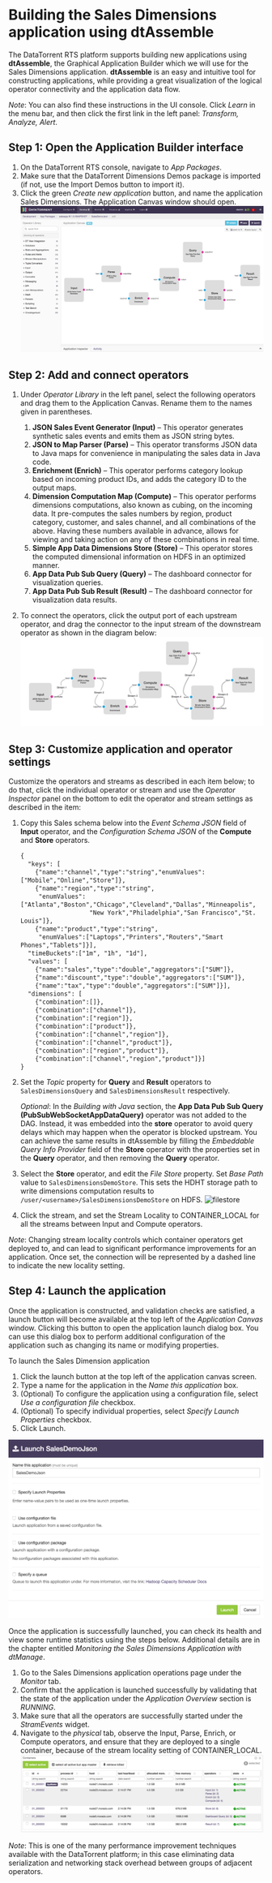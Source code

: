 Building the Sales Dimensions application using dtAssemble
===

The DataTorrent RTS platform supports building new applications using **dtAssemble**, the Graphical
Application Builder which we will use for the Sales Dimensions application. **dtAssemble**
is an easy and intuitive tool for constructing applications,
while providing a great visualization of the logical operator connectivity and the
application data flow.

_Note_: You can also find these instructions in the UI console. Click _Learn_ in the menu
bar, and then click the first link in the left panel: _Transform, Analyze, Alert_.

Step 1: Open the Application Builder interface
---

1.  On the DataTorrent RTS console, navigate to _App Packages_.
2.  Make sure that the DataTorrent Dimensions Demos package is imported (if
    not, use the Import Demos button to import it).
3.  Click the green _Create new application_ button, and name the application
    Sales Dimensions. The Application Canvas window should open.
    ![Canvas](images/sales_dimensions/image23.png "Canvas")


Step 2: Add and connect operators
---

1.  Under _Operator Library_ in the left panel, select the following
    operators and drag them to the Application Canvas. Rename them to
    the names given in parentheses.
    1. **JSON Sales Event Generator (Input)** – This operator generates
       synthetic sales events and emits them as JSON string bytes.
    2. **JSON to Map Parser (Parse)** – This operator transforms JSON
       data to Java maps for convenience in manipulating the sales data
       in Java code.
    3. **Enrichment (Enrich)** – This operator performs category lookup based on
       incoming product IDs, and adds the category ID to the output maps.
    4. **Dimension Computation Map (Compute)** – This operator performs dimensions
       computations, also known as cubing, on the incoming data. It
       pre-computes the sales numbers by region, product category, customer,
       and sales channel, and all combinations of the above. Having these
       numbers available in advance, allows for viewing and taking action on
       any of these combinations in real time.
    5. **Simple App Data Dimensions Store (Store)** &ndash; This operator
       stores the computed dimensional information on HDFS in an optimized manner.
    6. **App Data Pub Sub Query (Query)** &ndash; The dashboard connector for
       visualization queries.
    7. **App Data Pub Sub Result (Result)** &ndash; The dashboard connector for
       visualization data results.

2.  To connect the operators, click the output port of each upstream operator,
    and drag the connector to the input stream of the downstream operator as shown
    in the diagram below:
    ![streams](images/sales_dimensions/image01.png "streams")

Step 3: Customize application and operator settings
---

Customize the operators and streams as described in each item below; to do that,
click the individual operator or stream and use the _Operator Inspector_ panel
on the bottom to edit the operator and stream settings as described in the item:

1.  Copy this Sales schema below into the _Event Schema JSON_ field of **Input**
    operator, and the _Configuration Schema JSON_ of the **Compute** and **Store**
    operators.

        {
          "keys": [
            {"name":"channel","type":"string","enumValues":["Mobile","Online","Store"]},
            {"name":"region","type":"string",
             "enumValues":["Atlanta","Boston","Chicago","Cleveland","Dallas","Minneapolis",
                           "New York","Philadelphia","San Francisco","St. Louis"]},
            {"name":"product","type":"string",
             "enumValues":["Laptops","Printers","Routers","Smart Phones","Tablets"]}],
          "timeBuckets":["1m", "1h", "1d"],
          "values": [
            {"name":"sales","type":"double","aggregators":["SUM"]},
            {"name":"discount","type":"double","aggregators":["SUM"]},
            {"name":"tax","type":"double","aggregators":["SUM"]}],
          "dimensions": [
            {"combination":[]},
            {"combination":["channel"]},
            {"combination":["region"]},
            {"combination":["product"]},
            {"combination":["channel","region"]},
            {"combination":["channel","product"]},
            {"combination":["region","product"]},
            {"combination":["channel","region","product"]}]
        }

2.  Set the _Topic_ property for **Query** and **Result** operators to
    `SalesDimensionsQuery` and `SalesDimensionsResult` respectively.

    _Optional_: In the _Building with Java_ section, the **App Data Pub Sub Query (PubSubWebSocketAppDataQuery)** operator was not added to the DAG. Instead, it was embedded into the **store** operator to avoid query delays which may happen when the operator is blocked upstream. You can achieve the same results in dtAssemble by filling the _Embeddable Query Info Provider_ field of the **Store** operator with the properties set in the **Query** operator, and then removing the **Query** operator.

3.  Select the **Store** operator, and edit the _File Store_ property.
    Set _Base Path_ value to `SalesDimensionsDemoStore`. This sets the HDHT
    storage path to write dimensions computation results to
    `/user/<username>/SalesDimensionsDemoStore` on HDFS.
    ![filestore](images/sales_dimensions/image05.png "filestore")
4.  Click the stream, and set the Stream Locality to CONTAINER_LOCAL
    for all the streams between Input and Compute operators.

_Note_: Changing stream locality controls which container operators
get deployed to, and can lead to significant performance improvements
for an application. Once set, the connection will be represented by a
dashed line to indicate the new locality setting.

Step 4: Launch the application
---
Once the application is constructed, and validation checks are
satisfied, a launch button will become available at the top left of the
_Application Canvas_ window. Clicking this button to open the application
launch dialog box. You can use this dialog box to perform additional
configuration of the application such as changing its name or modifying
properties.

To launch the Sales Dimension application

1.  Click the launch button at the top left of the application canvas screen.
2.  Type a name for the application in the _Name this application_ box.
3.  (Optional) To configure the application using a configuration file, select
    _Use a configuration file_ checkbox.
4.  (Optional) To specify individual properties, select
    _Specify Launch Properties_ checkbox.
5.  Click Launch.

![Launch](images/sales_dimensions/image21.png "Launch")

Once the application is successfully launched, you can check its
health and view some runtime statistics using the steps below.
Additional details are in the chapter entitled _Monitoring the Sales
Dimensions Application with dtManage_.

1.  Go to the Sales Dimensions application operations page under the _Monitor_ tab.
2.  Confirm that the application is launched successfully by validating that
    the state of the application under the _Application Overview_ section
    is _RUNNING_.
3.  Make sure that all the operators are successfully started under the
    _StramEvents_ widget.
4.  Navigate to the _physical_ tab, observe the Input, Parse, Enrich, or
    Compute operators, and ensure that they are deployed to a single container,
    because of the stream locality setting of CONTAINER_LOCAL.
    ![containers](images/sales_dimensions/image35.png "containers")

_Note_: This is one of the many performance improvement techniques
available with the DataTorrent platform; in this case eliminating data
serialization and networking stack overhead between groups of adjacent
operators.
